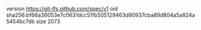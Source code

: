 version https://git-lfs.github.com/spec/v1
oid sha256:bf66a36053e7c0631dcc51fb505129463d90937cba89d804a5a824a5454bc7db
size 2073
